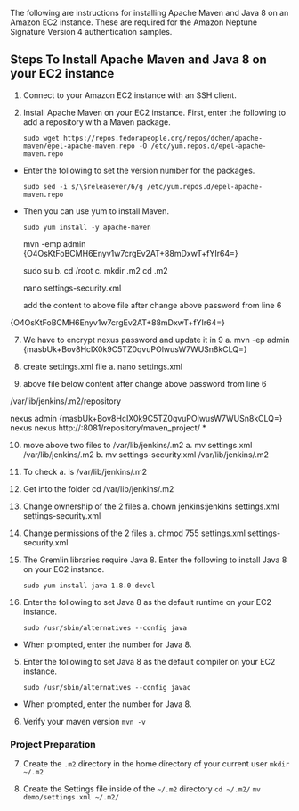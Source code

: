 The following are instructions for installing Apache Maven and Java 8 on an Amazon EC2 instance. These are required for the Amazon Neptune Signature Version 4 authentication samples.

## Steps To Install Apache Maven and Java 8 on your EC2 instance

1. Connect to your Amazon EC2 instance with an SSH client.

2. Install Apache Maven on your EC2 instance. First, enter the following to add a repository with a Maven package.

    ``sudo wget https://repos.fedorapeople.org/repos/dchen/apache-maven/epel-apache-maven.repo -O /etc/yum.repos.d/epel-apache-maven.repo``

- Enter the following to set the version number for the packages.

    `sudo sed -i s/\$releasever/6/g /etc/yum.repos.d/epel-apache-maven.repo`
- Then you can use yum to install Maven.

    `sudo yum install -y apache-maven`

    mvn -emp admin
    {O4OsKtFoBCMH6Enyv1w7crgEv2AT+88mDxwT+fYIr64=}


    sudo su
  b. cd /root
  c. mkdir .m2
  cd .m2

    nano settings-security.xml

    add the content to above file after change above password from line 6

<?xml version="1.0"?>
<settingsSecurity>
     <master>{O4OsKtFoBCMH6Enyv1w7crgEv2AT+88mDxwT+fYIr64=}</master>
</settingsSecurity>

7. We have to encrypt nexus password and update it in 9
a. mvn -ep admin
{masbUk+Bov8HcIX0k9C5TZ0qvuPOlwusW7WUSn8kCLQ=}
8. create settings.xml file
a. nano settings.xml


9. above file below content after change above password from line 6

<?xml version="1.0" encoding="UTF-8"?>

<settings xmlns="http://maven.apache.org/POM/4.0.0"
        xmlns:xsi="http://www.w3.org/2001/XMLSchema-instance"
          xsi:schemaLocation="http://maven.apache.org/POM/4.0.0 http://maven.apache.org/xsd/settings-1.0.0.xsd">

 <localRepository>/var/lib/jenkins/.m2/repository</localRepository>

<servers>
   <server>
        <id>nexus</id>
        <username>admin</username>
        <password>{masbUk+Bov8HcIX0k9C5TZ0qvuPOlwusW7WUSn8kCLQ=}</password>
     </server>
</servers>

<mirrors>
    <mirror>
      <id>nexus</id>
      <name>nexus</name>
      <url>http://:8081/repository/maven_project/</url>
      <mirrorOf>*</mirrorOf>
    </mirror>
</mirrors>

</settings>



10. move above two files to /var/lib/jenkins/.m2
a. mv settings.xml /var/lib/jenkins/.m2
b. mv settings-security.xml /var/lib/jenkins/.m2
11. To check
a. ls /var/lib/jenkins/.m2
12. Get into the folder
cd /var/lib/jenkins/.m2
13. Change ownership of the 2 files
a. chown jenkins:jenkins settings.xml settings-security.xml
14. Change permissions of the 2 files
a. chmod 755 settings.xml settings-security.xml
    
3. The Gremlin libraries require Java 8. Enter the following to install Java 8 on your EC2 instance.

    `sudo yum install java-1.8.0-devel`
4. Enter the following to set Java 8 as the default runtime on your EC2 instance.

    `sudo /usr/sbin/alternatives --config java`
- When prompted, enter the number for Java 8.

5. Enter the following to set Java 8 as the default compiler on your EC2 instance.

    `sudo /usr/sbin/alternatives --config javac`
- When prompted, enter the number for Java 8.

6. Verify your maven version
    `mvn -v`

### Project Preparation
7. Create the `.m2` directory in the home directory of your current user
    `mkdir ~/.m2`

8. Create the Settings file inside of the `~/.m2` directory
    `cd ~/.m2/`
    `mv demo/settings.xml ~/.m2/`
